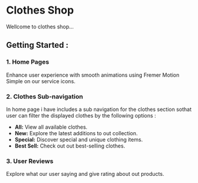 # Clothes Shop
Wellcome to clothes shop...

## Getting Started : 

### 1. Home Pages
 Enhance user experience with smooth animations using Fremer Motion Simple on our service icons.
 
### 2. Clothes Sub-navigation

In home page i have includes a sub navigation for the clothes section sothat user can filter the displayed clothes by the following options  : 

- **All:** View all available clothes.
- **New:** Explore the latest additions to out collection.
- **Special:** Discover special and unique clothing items.
- **Best Sell:** Check out out best-selling clothes.

### 3. User Reviews

Explore what our user saying and give rating about out products. 


